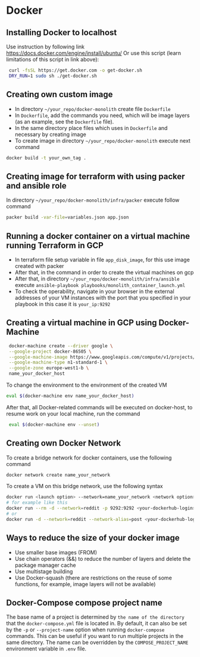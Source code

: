 # Docker

## Installing Docker to localhost

Use instruction by following link <https://docs.docker.com/engine/install/ubuntu/>
Or use this script (learn limitations of this script in link above):

```bash
 curl -fsSL https://get.docker.com -o get-docker.sh
 DRY_RUN=1 sudo sh ./get-docker.sh
 ```

## Creating own custom image

* In directory `~/your_repo/docker-monolith` create file `Dockerfile`
* In `Dockerfile`, add the commands you need, which will be image layers (as an example, see the `Dockerfile` file).
* In the same directory place files which uses in `Dockerfile` and necessary by creating image
* To create image in directory `~/your_repo/docker-monolith` execute next command

```bash
docker build -t your_own_tag .
```

## Creating image for terraform with using packer and ansible role

In directory `~/your_repo/docker-monolith/infra/packer` execute follow command

```bash
packer build -var-file=variables.json app.json
```

## Running a docker container on a virtual machine running Terraform in GCP

* In terraform file setup variable in file `app_disk_image`, for this use image created with packer
* After that, in the command in order to create the virtual machines on gcp
* After that, in directory `~/your_repo/docker-monolith/infra/ansible` execute `ansible-playbook playbooks/monolith_container_launch.yml`
* To check the operability, navigate in your browser in the external addresses of your VM instances with the port that you specified in your playbook in this case it is `your_ip:9292`

## Creating a virtual machine in GCP using Docker-Machine

```bash
 docker-machine create --driver google \
 --google-project docker-86505 \
 --google-machine-image https://www.googleapis.com/compute/v1/projects/ubuntu-os-cloud/global/images/family/ubuntu-1804-lts \
 --google-machine-type n1-standard-1 \
 --google-zone europe-west1-b \
 name_your_docker_host
```

To change the environment to the environment of the created VM

```bash
eval $(docker-machine env name_your_docker_host)
```

After that, all Docker-related commands will be executed on docker-host, to resume work on your local machine, run the command

```bash
 eval $(docker-machine env --unset)
```

## Creating own Docker Network

To create a bridge network for docker containers, use the following command

```bash
docker network create name_your_network
```

To create a VM on this bridge network, use the following syntax

```bash
docker run <launch option> --network=name_your_network <network option> your_image
# for example like this
docker run --rm -d --network=reddit -p 9292:9292 <your-dockerhub-login>/ui:1.0
# or
docker run -d --network=reddit --network-alias=post <your-dockerhub-login>/post:1.0
```

## Ways to reduce the size of your docker image

* Use smaller base images (FROM)
* Use chain operators (&&) to reduce the number of layers and delete the package manager cache
* Use multistage building
* Use Docker-squash (there are restrictions on the reuse of some functions, for example, image layers will not be available)

## Docker-Compose compose project name

The base name of a project is determined by `the name of the directory` that the `docker-compose.yml` file is located in.
By default, it can also be set by the `-p` or `--project-name` option when running `docker-compose` commands.
This can be useful if you want to run multiple projects in the same directory. The name can be overridden by the `COMPOSE_PROJECT_NAME` environment variable
in `.env` file.
